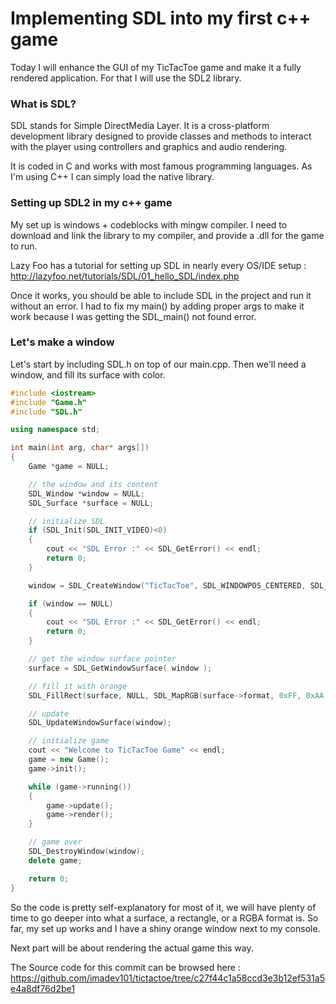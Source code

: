 # Implementing SDL into my first c++ game

Today I will enhance the GUI of my TicTacToe game and make it a fully rendered application. For that I will use the SDL2 library.

### What is SDL?

SDL stands for Simple DirectMedia Layer. It is a cross-platform development library designed to provide classes and methods to interact with the player using controllers and graphics and audio rendering.

It is coded in C and works with most famous programming languages. As I'm using C++ I can simply load the native library.

### Setting up SDL2 in my c++ game

My set up is windows + codeblocks with mingw compiler. I need to download and link the library to my compiler, and provide a .dll for the game to run.

Lazy Foo has a tutorial for setting up SDL in nearly every OS/IDE setup :
http://lazyfoo.net/tutorials/SDL/01_hello_SDL/index.php

Once it works, you should be able to include SDL in the project and run it without an error. I had to fix my main() by adding proper args to make it work because I was getting the SDL_main() not found error.

### Let's make a window

Let's start by including SDL.h on top of our main.cpp. Then we'll need a window, and fill its surface with color.

```cpp
#include <iostream>
#include "Game.h"
#include "SDL.h"

using namespace std;

int main(int arg, char* args[])
{
    Game *game = NULL;

    // the window and its content
    SDL_Window *window = NULL;
    SDL_Surface *surface = NULL;

    // initialize SDL
    if (SDL_Init(SDL_INIT_VIDEO)<0)
    {
        cout << "SDL Error :" << SDL_GetError() << endl;
        return 0;
    }

    window = SDL_CreateWindow("TicTacToe", SDL_WINDOWPOS_CENTERED, SDL_WINDOWPOS_CENTERED, 640, 480, SDL_WINDOW_SHOWN);

    if (window == NULL)
    {
        cout << "SDL Error :" << SDL_GetError() << endl;
        return 0;
    }

    // get the window surface pointer
    surface = SDL_GetWindowSurface( window );

    // fill it with orange
    SDL_FillRect(surface, NULL, SDL_MapRGB(surface->format, 0xFF, 0xAA, 0x00));

    // update
    SDL_UpdateWindowSurface(window);

    // initialize game
    cout << "Welcome to TicTacToe Game" << endl;
    game = new Game();
    game->init();

    while (game->running())
    {
        game->update();
        game->render();
    }

    // game over
    SDL_DestroyWindow(window);
    delete game;

    return 0;
}

```

So the code is pretty self-explanatory for most of it, we will have plenty of time to go deeper into what a surface, a rectangle, or a RGBA format is. So far, my set up works and I have a shiny orange window next to my console.

Next part will be about rendering the actual game this way.

The Source code for this commit can be browsed here :
https://github.com/imadev101/tictactoe/tree/c27f44c1a58ccd3e3b12ef531a5e4a8df76d2be1
